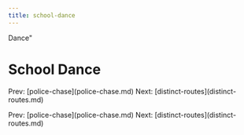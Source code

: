 ```yaml
---
title: school-dance
---
```


Dance\"

# School Dance

Prev: \[police-chase](police-chase.md) Next:
\[distinct-routes](distinct-routes.md)

Prev: \[police-chase](police-chase.md) Next:
\[distinct-routes](distinct-routes.md)
